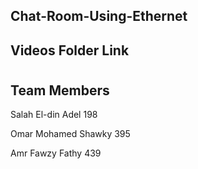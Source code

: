 ## Chat-Room-Using-Ethernet

## Videos Folder Link 
# 

## Team Members     

Salah El-din Adel      198

Omar Mohamed Shawky    395

Amr Fawzy Fathy        439
